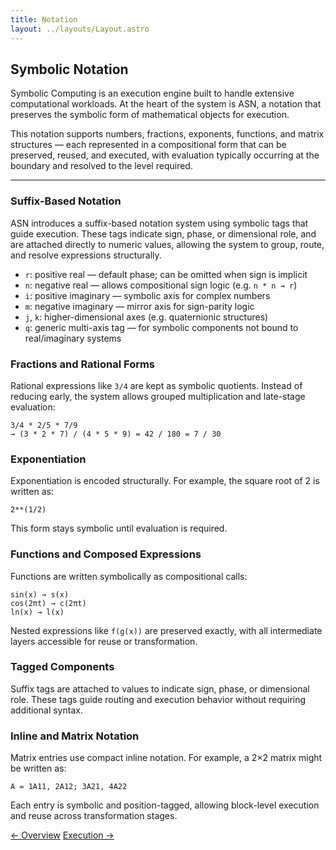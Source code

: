 ```yaml
---
title: Notation 
layout: ../layouts/Layout.astro
---
```


## Symbolic Notation

Symbolic Computing is an execution engine built to handle extensive computational workloads. At the heart of the system is ASN, a notation that preserves the symbolic form of mathematical objects for execution.

This notation supports numbers, fractions, exponents, functions, and matrix structures — each represented in a compositional form that can be preserved, reused, and executed, with evaluation typically occurring at the boundary and resolved to the level required.

---

### Suffix-Based Notation

ASN introduces a suffix-based notation system using symbolic tags that guide execution. These tags indicate sign, phase, or dimensional role, and are attached directly to numeric values, allowing the system to group, route, and resolve expressions structurally.

- `r`: positive real — default phase; can be omitted when sign is implicit
- `n`: negative real — allows compositional sign logic (e.g. `n * n → r`)
- `i`: positive imaginary — symbolic axis for complex numbers
- `m`: negative imaginary — mirror axis for sign-parity logic
- `j`, `k`: higher-dimensional axes (e.g. quaternionic structures)
- `q`: generic multi-axis tag — for symbolic components not bound to real/imaginary systems


### Fractions and Rational Forms

Rational expressions like `3/4` are kept as symbolic quotients. Instead of reducing early, the system allows grouped multiplication and late-stage evaluation:

```
3/4 * 2/5 * 7/9
→ (3 * 2 * 7) / (4 * 5 * 9) = 42 / 180 = 7 / 30
```

### Exponentiation

Exponentiation is encoded structurally. For example, the square root of 2 is written as:

```
2**(1/2)
```

This form stays symbolic until evaluation is required.

### Functions and Composed Expressions

Functions are written symbolically as compositional calls:

```
sin(x) → s(x)
cos(2πt) → c(2πt)
ln(x) → l(x)
```

Nested expressions like `f(g(x))` are preserved exactly, with all intermediate layers accessible for reuse or transformation.

### Tagged Components

Suffix tags are attached to values to indicate sign, phase, or dimensional role. These tags guide routing and execution behavior without requiring additional syntax.

### Inline and Matrix Notation

Matrix entries use compact inline notation. For example, a 2×2 matrix might be written as:

```
A = 1A11, 2A12; 3A21, 4A22
```

Each entry is symbolic and position-tagged, allowing block-level execution and reuse across transformation stages.




<div class="hidden sm:flex justify-between mt-12 text-sm font-medium">
  <a href="/" class="link-nav-soft">← Overview</a>
  <a href="/execution" class="link-nav-soft">Execution →</a>
</div>
